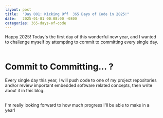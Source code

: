 ```yaml
---
layout: post
title:  "Day 001: Kicking Off  365 Days of Code in 2025!"
date:   2025-01-01 00:08:00 -0800
categories: 365-days-of-code
---
```

Happy 2025! Today's the first day of this wonderful new year, and I wanted to challenge myself by attempting to commit to committing every single day.<br><br>
# Commit to Committing... ?
Every single day this year, I will push code to one of my project repositories and/or review important embedded software related concepts, then write about it in this blog. 

<br>I'm really looking forward to how much progress I'll be able to make in a year!